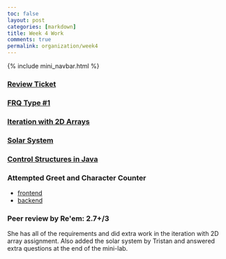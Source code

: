 ```yaml
---
toc: false
layout: post
categories: [markdown]
title: Week 4 Work
comments: true
permalink: organization/week4
---
```


{% include mini_navbar.html %}

### [Review Ticket](https://github.com/Saathvika-Ajith/APCSA-Fastpages/issues/6)

### [FRQ Type #1](https://saathvika-ajith.github.io/APCSA-Fastpages/fastpages/jupyter/2022/09/19/frq1.html)

### [Iteration with 2D Arrays](https://saathvika-ajith.github.io/APCSA-Fastpages/fastpages/jupyter/2022/09/18/iteration-2d-array.html)

### [Solar System](https://saathvika-ajith.github.io/APCSA-Fastpages/markdown/2022/09/16/solar-system.html)

### [Control Structures in Java](https://saathvika-ajith.github.io/APCSA-Fastpages/fastpages/jupyter/2022/09/19/control-structures.html)

### Attempted Greet and Character Counter
  - [frontend](https://github.com/Saathvika-Ajith/csa-tr1/blob/master/src/main/resources/templates/greet.htmll)
  - [backend](https://github.com/Saathvika-Ajith/csa-tr1/blob/master/src/main/java/com/nighthawk/spring_portfolio/controllers/Greet.java)

### Peer review by Re'em: 2.7+/3
She has all of the requirements and did extra work in the iteration with 2D array assignment. Also added the solar system by Tristan and answered extra questions at the end of the mini-lab.
